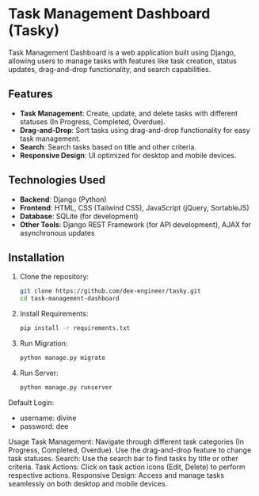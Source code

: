 # Task Management Dashboard (Tasky)

Task Management Dashboard is a web application built using Django, allowing users to manage tasks with features like task creation, status updates, drag-and-drop functionality, and search capabilities.

## Features

- **Task Management**: Create, update, and delete tasks with different statuses (In Progress, Completed, Overdue).
- **Drag-and-Drop**: Sort tasks using drag-and-drop functionality for easy task management.
- **Search**: Search tasks based on title and other criteria.
- **Responsive Design**: UI optimized for desktop and mobile devices.

## Technologies Used

- **Backend**: Django (Python)
- **Frontend**: HTML, CSS (Tailwind CSS), JavaScript (jQuery, SortableJS)
- **Database**: SQLite (for development)
- **Other Tools**: Django REST Framework (for API development), AJAX for asynchronous updates

## Installation

1. Clone the repository:

   ```bash
   git clone https://github.com/dee-engineer/tasky.git
   cd task-management-dashboard

2. Install Requirements:

   ```bash
   pip install -r requirements.txt

3. Run Migration:

   ```bash
   python manage.py migrate

4. Run Server:

   ```bash
   python manage.py runserver

Default Login:
   - username: divine
   - password: dee


Usage
    Task Management: Navigate through different task categories (In Progress, Completed, Overdue). Use the drag-and-drop feature to change task statuses.
    Search: Use the search bar to find tasks by title or other criteria.
    Task Actions: Click on task action icons (Edit, Delete) to perform respective actions.
    Responsive Design: Access and manage tasks seamlessly on both desktop and mobile devices.